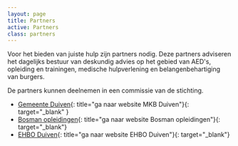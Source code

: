 ```yaml
---
layout: page
title: Partners
active: Partners
class: partners
---
```

Voor het bieden van juiste hulp zijn partners nodig. Deze partners adviseren het dagelijks bestuur van deskundig advies op het gebied van AED's, opleiding en trainingen, medische hulpverlening en belangenbehartiging van burgers.

De partners kunnen deelnemen in een commissie van de stichting.

* [Gemeente Duiven](http://www.duiven.nl){: title="ga naar website MKB Duiven"}{: target="_blank" }
* [Bosman opleidingen](http://bosmanopleidingen.nl){: title="ga naar website Bosman opleidingen"}{: target="_blank"}
* [EHBO Duiven](http://www.ehboduiven.nl){: title="ga naar website EHBO Duiven"}{: target="_blank"}